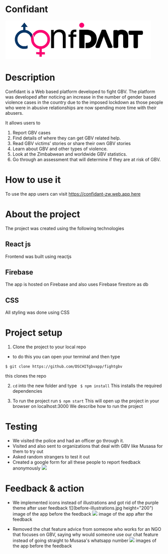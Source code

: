 # Confidant

![](/src/asserts/Logo.png)

# Description 

Confidant is a Web based platform developed to fight GBV. The platform was developed after noticing an increase in the number of gender based violence cases in the country due to the imposed lockdown as those people who were in abusive relationships are now spending more time with their abusers.

It allows users to

1. Report GBV cases
2. Find details of where they can get GBV related help.
3. Read GBV victims’ stories or share their own GBV stories
4. Learn about GBV and other types of violence.
5. Look at the Zimbabwean and worldwide GBV statistics.
6. Go through an assessment that will determine if they are at risk of GBV. 

# How to use it
To use the app users can visit [https://confidant-zw.web.app here](https://confidant-zw.web.app/)

# About the project 
The project was created using the following technologies

## React js
Frontend was built using reactjs

## Firebase
The app is hosted on Firebase and also uses Firebase firestore as db

## CSS
All styling was done using CSS

# Project setup 

1. Clone the project to your local repo
- to do this you can open your terminal and then type 
```
$ git clone https://github.com/DSCHITgbvapp/fightgbv
```
this clones the repo

2. ```cd``` into the new folder and type
``` $ npm install```
This installs the required dependencies

3. To run the project run 
 ```$ npm start```
This will open up the project in your browser on localhost:3000
We describe how to run the project

# Testing

- We visited the police and had an officer go through it.
- Visited and also sent to organizations that deal with GBV like Musasa for them to try out
- Asked random strangers to test it out
- Created a google form for all these people to report feedback anonymously
![](feedback-form-screenshotpng.png)

# Feedback & action
- We implemented icons instead of illustrations and got rid of the purple theme after user feedback 
![](before-illustrations.jpg height="200")
image of the app before the feedback
![](after.jpg)
image of the app after the feedback

- Removed the chat feature advice from someone who works for an NGO that focuses on GBV, saying why would someone use our chat feature instead of going straight to Musasa's whatsapp number 
![](before-chat.jpg)
images of the app before the feedback

